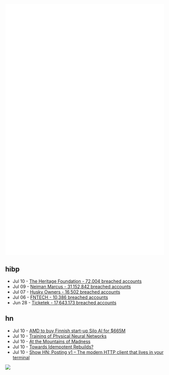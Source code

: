 ![Metrics](https://raw.githubusercontent.com/phixion/phixion/master/metrics.svg)

## hibp

<!--
for https://github.com/phixion/phixion/blob/main/.github/workflows/feeds.yml
-->
<!--START_SECTION:haveibeenpwnd-->
- Jul 10 - [The Heritage Foundation - 72,004 breached accounts](https://haveibeenpwned.com/PwnedWebsites#TheHeritageFoundation)
- Jul 09 - [Neiman Marcus - 31,152,842 breached accounts](https://haveibeenpwned.com/PwnedWebsites#NeimanMarcus)
- Jul 07 - [Husky Owners - 16,502 breached accounts](https://haveibeenpwned.com/PwnedWebsites#HuskyOwners)
- Jul 06 - [FNTECH - 10,386 breached accounts](https://haveibeenpwned.com/PwnedWebsites#RobloxDeveloperConference2024)
- Jun 28 - [Ticketek - 17,643,173 breached accounts](https://haveibeenpwned.com/PwnedWebsites#Ticketek)
<!--END_SECTION:haveibeenpwnd-->

## hn

<!--
for https://github.com/phixion/phixion/blob/main/.github/workflows/feeds.yml
-->
<!--START_SECTION:hn-->
- Jul 10 - [AMD to buy Finnish start-up Silo AI for $665M](https://www.ft.com/content/7b8d2057-2687-45b3-bae4-1488a75ac5b2)
- Jul 10 - [Training of Physical Neural Networks](https://arxiv.org/abs/2406.03372)
- Jul 10 - [At the Mountains of Madness](https://antithesis.com/blog/madness/)
- Jul 10 - [Towards Idempotent Rebuilds?](https://blog.josefsson.org/2024/07/10/towards-idempotent-rebuilds/)
- Jul 10 - [Show HN: Posting v1 – The modern HTTP client that lives in your terminal](https://github.com/darrenburns/posting)
<!--END_SECTION:hn-->

<!--
for https://yhype.me
-->
![](https://hit.yhype.me/github/profile?user_id=13013670)
